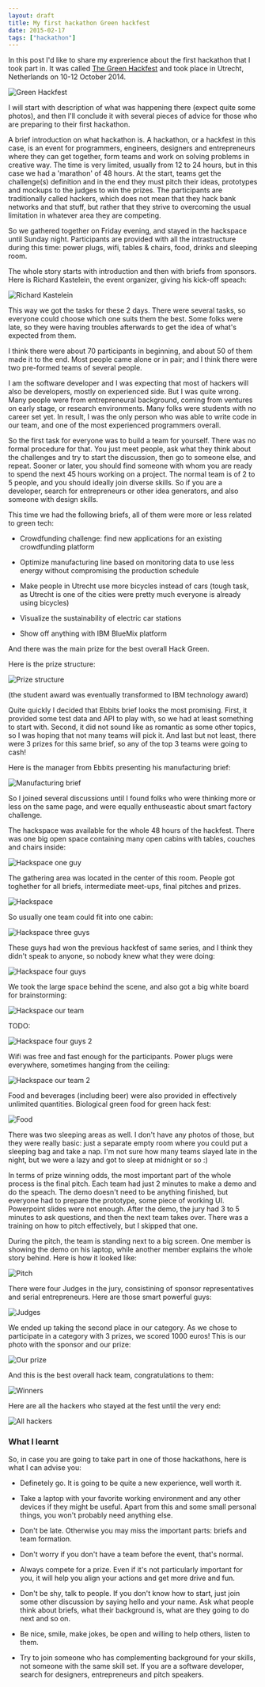 ```yaml
---
layout: draft
title: My first hackathon Green hackfest
date: 2015-02-17
tags: ["hackathon"]
---
```

In this post I'd like to share my exprerience about the first hackathon that I took part in. It was called [The Green Hackfest](http://the-hackfest.com/past-hacks/green-hackfest-utrecht-2014.html) and took place in Utrecht, Netherlands on 10-12 October 2014.

![Green Hackfest](/banner.jpg)

I will start with description of what was happening there (expect quite some photos), and then I'll conclude it with several pieces of advice for those who are preparing to their first hackathon.

A brief introduction on what hackathon is. A hackathon, or a hackfest in this case, is an event for programmers, engineers, designers and entrepreneurs where they can get together, form teams and work on solving problems in creative way. The time is very limited, usually from 12 to 24 hours, but in this case we had a 'marathon' of 48 hours. At the start, teams get the challenge(s) definition and in the end they must pitch their ideas, prototypes and mockups to the judges to win the prizes. The participants are traditionally called hackers, which does not mean that they hack bank networks and that stuff, but rather that they strive to overcoming the usual limitation in whatever area they are competing.

So we gathered together on Friday evening, and stayed in the hackspace until Sunday night. Participants are provided with all the intrastructure during this time: power plugs, wifi, tables & chairs, food, drinks and sleeping room.

The whole story starts with introduction and then with briefs from sponsors. Here is Richard Kastelein, the event organizer, giving his kick-off speach:

![Richard Kastelein](/IMG_3021.jpg)

This way we got the tasks for these 2 days. There were several tasks, so everyone could choose which one suits them the best. Some folks were late, so they were having troubles afterwards to get the idea of what's expected from them.

I think there were about 70 participants in beginning, and about 50 of them made it to the end. Most people came alone or in pair; and I think there were two pre-formed teams of several people. 

I am the software developer and I was expecting that most of hackers will also be developers, mostly on experienced side. But I was quite wrong. Many people were from entrepreneural background, coming from ventures on early stage, or research environments. Many folks were students with no career set yet. In result, I was the only person who was able to write code in our team, and one of the most experienced programmers overall.

So the first task for everyone was to build a team for yourself. There was no formal procedure for that. You just meet people, ask what they think about the challenges and try to start the discussion, then go to someone else, and repeat. Sooner or later, you should find someone with whom you are ready to spend the next 45 hours working on a project. The normal team is of 2 to 5 people, and you should ideally join diverse skills. So if you are a developer, search for entrepreneurs or other idea generators, and also someone with design skills.

This time we had the following briefs, all of them were more or less related to green tech:

- Crowdfunding challenge: find new applications for an existing crowdfunding platform

- Optimize manufacturing line based on monitoring data to use less energy without compromising the production schedule

- Make people in Utrecht use more bicycles instead of cars (tough task, as Utrecht is one of the cities were pretty much everyone is already using bicycles)

- Visualize the sustainability of electric car stations

- Show off anything with IBM BlueMix platform

And there was the main prize for the best overall Hack Green.

Here is the prize structure:

![Prize structure](/IMG_3346.jpg)

(the student award was eventually transformed to IBM technology award)

Quite quickly I decided that Ebbits brief looks the most promising. First, it provided some test data and API to play with, so we had at least something to start with. Second, it did not sound like as romantic as some other topics, so I was hoping that not many teams will pick it. And last but not least, there were 3 prizes for this same brief, so any of the top 3 teams were going to cash!

Here is the manager from Ebbits presenting his manufacturing brief:

![Manufacturing brief](/IMG_3260.jpg)

So I joined several discussions until I found folks who were thinking more or less on the same page, and were equally enthuseastic about smart factory challenge.

The hackspace was available for the whole 48 hours of the hackfest. There was one big open space containing many open cabins with tables, couches and chairs inside:

![Hackspace one guy](/IMG_3421.jpg)

The gathering area was located in the center of this room. People got toghether for all briefs, intermediate meet-ups, final pitches and prizes.

![Hackspace](/IMG_3082.jpg)

So usually one team could fit into one cabin:

![Hackspace three guys](/IMG_3435.jpg)

These guys had won the previous hackfest of same series, and I think they didn't speak to anyone, so nobody knew what they were doing:

![Hackspace four guys](/IMG_3477.jpg)

We took the large space behind the scene, and also got a big white board for brainstorming:

![Hackspace our team](/IMG_3531.jpg)

TODO:

![Hackspace four guys 2](/IMG_3629.jpg)

Wifi was free and fast enough for the participants. Power plugs were everywhere, sometimes hanging from the ceiling:

![Hackspace our team 2](/IMG_3536.jpg)

Food and beverages (including beer) were also provided in effectively unlimited quantities. Biological green food for green hack fest:

![Food](/IMG_3372.jpg)

There was two sleeping areas as well. I don't have any photos of those, but they were really basic: just a separate empty room where you could put a sleeping bag and take a nap. I'm not sure how many teams slayed late in the night, but we were a lazy and got to sleep at midnight or so :)

In terms of prize winning odds, the most important part of the whole process is the final pitch. Each team had just 2 minutes to make a demo and do the speach. The demo doesn't need to be anything finished, but everyone had to prepare the prototype, some piece of working UI. Powerpoint slides were not enough. After the demo, the jury had 3 to 5 minutes to ask questions, and then the next team takes over. There was a training on how to pitch effectively, but I skipped that one.

During the pitch, the team is standing next to a big screen. One member is showing the demo on his laptop, while another member explains the whole story behind. Here is how it looked like:

![Pitch](/IMG_3936.jpg)

There were four Judges in the jury, consistining of sponsor representatives and serial entrepreneurs. Here are those smart powerful guys:

![Judges](/IMG_3735.jpg)

We ended up taking the second place in our category. As we chose to participate in a category with 3 prizes, we scored 1000 euros! This is our photo with the sponsor and our prize:

![Our prize](/IMG_4442.jpg)

And this is the best overall hack team, congratulations to them:

![Winners](/IMG_4530.jpg)

Here are all the hackers who stayed at the fest until the very end:

![All hackers](/IMG_4526.jpg)

### What I learnt

So, in case you are going to take part in one of those hackathons, here is what I can advise you:

- Definetely go. It is going to be quite a new experience, well worth it.

- Take a laptop with your favorite working environment and any other devices if they might be useful. Apart from this and some small personal things, you won't probably need anything else.

- Don't be late. Otherwise you may miss the important parts: briefs and team formation.

- Don't worry if you don't have a team before the event, that's normal.

- Always compete for a prize. Even if it's not particularly important for you, it will help you align your actions and get more drive and fun.

- Don't be shy, talk to people. If you don't know how to start, just join some other discussion by saying hello and your name. Ask what people think about briefs, what their background is, what are they going to do next and so on.

- Be nice, smile, make jokes, be open and willing to help others, listen to them.

- Try to join someone who has complementing background for your skills, not someone with the same skill set. If you are a software developer, search for designers, entrepreneurs and pitch speakers.